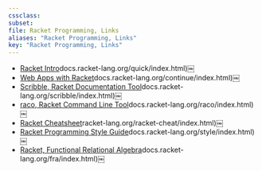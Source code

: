 ```yaml
---
cssclass:
subset:
file: Racket Programming, Links
aliases: "Racket Programming, Links"
key: "Racket Programming, Links"
---
```


-  [Racket Intro](https://docs.racket-lang.org/quick/index.html)docs.racket-lang.org/quick/index.html)￼
-  [Web Apps with Racket](https://docs.racket-lang.org/continue/index.html)docs.racket-lang.org/continue/index.html)￼
-  [Scribble, Racket Documentation Tool](https://docs.racket-lang.org/scribble/index.html)docs.racket-lang.org/scribble/index.html)￼
-  [raco, Racket Command Line Tool](https://docs.racket-lang.org/raco/index.html)docs.racket-lang.org/raco/index.html)￼
-  [Racket Cheatsheet](https://docs.racket-lang.org/racket-cheat/index.html)racket-lang.org/racket-cheat/index.html)￼
-  [Racket Programming Style Guide](https://docs.racket-lang.org/style/index.html)docs.racket-lang.org/style/index.html)￼
-  [Racket, Functional Relational Algebra](https://docs.racket-lang.org/fra/index.html)docs.racket-lang.org/fra/index.html)￼
